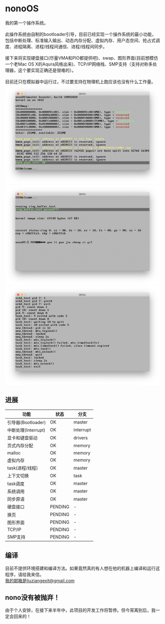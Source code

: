 # nonoOS
我的第一个操作系统。
<br><br>
此操作系统由自制的bootloader引导，目前已经实现一个操作系统的最小功能，包括中断处理、标准输入输出、动态内存分配、虚拟内存、用户态空间、抢占式调度、进程隔离、进程/线程间通信、进程/线程间同步。
<br><br>
接下来将实现硬盘接口(尽量VMA和PIO都提供吧)、swap、图形界面(目前想模仿一个老Mac OS X的Aqura风格出来)、TCP/IP网络栈、SMP支持（支持对称多处理器，这个要实现正确还是很难的）。
<br><br>
目前还只在模拟器中运行过，不过要支持在物理机上跑应该也没有什么工作量。
<img src="web/1.png"/>
<img src="web/2.png"/>
<img src="web/3.png"/>

<h2>进展</h2>

| 功能 | 状态 | 分支 |
| ------- | ------ | ------ |
|引导器(Bootloader)|OK|master|
|中断处理(Interrupt)|OK|interrupt|
|显卡和键盘驱动|OK|drivers|
|页式内存分配|OK|memory|
|malloc|OK|memory|
|虚拟内存|OK|memory|
|task(进程/线程)|OK|master|
|上下文切换|OK|task|
|task调度|OK|master|
|系统调用|OK|master|
|同步原语|OK|master|
|硬盘接口|PENDING|-|
|换页|PENDING|-|
|图形界面|PENDING |-|
|TCP/IP|PENDING|-|
|SMP支持|PENDING|-|

<h2>编译</h2>

目前不提供环境搭建和编译方法。如果竟然真的有人想在他的机器上编译和运行这程序，请给我来信。<br>我的邮箱是liuziangexit@gmail.com

<h2>nono没有被抛弃！</h2>

由于个人安排，在接下来半年中，此项目的开发工作将暂停。但今宵离别后，我一定会回来的！
